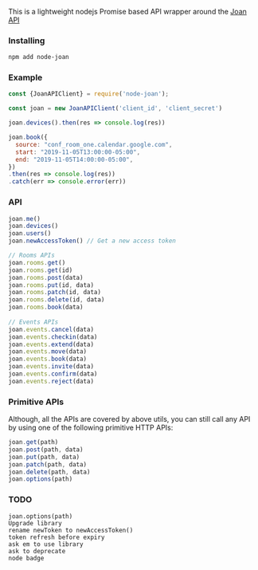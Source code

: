 This is a lightweight nodejs Promise based API wrapper around the [Joan API](https://portal.getjoan.com/api/docs/)

### Installing
```sh
npm add node-joan
```

### Example
```js
const {JoanAPIClient} = require('node-joan');

const joan = new JoanAPIClient('client_id', 'client_secret')

joan.devices().then(res => console.log(res))

joan.book({
  source: "conf_room_one.calendar.google.com",
  start: "2019-11-05T13:00:00-05:00",
  end: "2019-11-05T14:00:00-05:00",
})
.then(res => console.log(res))
.catch(err => console.error(err))
```

### API
```js
joan.me()
joan.devices()
joan.users()
joan.newAccessToken() // Get a new access token

// Rooms APIs
joan.rooms.get()
joan.rooms.get(id)
joan.rooms.post(data)
joan.rooms.put(id, data)
joan.rooms.patch(id, data)
joan.rooms.delete(id, data)
joan.rooms.book(data)
	
// Events APIs
joan.events.cancel(data)
joan.events.checkin(data)
joan.events.extend(data)
joan.events.move(data)
joan.events.book(data)
joan.events.invite(data)
joan.events.confirm(data)
joan.events.reject(data)
```

### Primitive APIs
Although, all the APIs are covered by above utils, you can still call any API by using one of the following primitive HTTP APIs:
```js
joan.get(path)
joan.post(path, data)
joan.put(path, data)
joan.patch(path, data)
joan.delete(path, data)
joan.options(path)
```

### TODO
```
joan.options(path)
Upgrade library
rename newToken to newAccessToken()
token refresh before expiry
ask em to use library
ask to deprecate
node badge
```